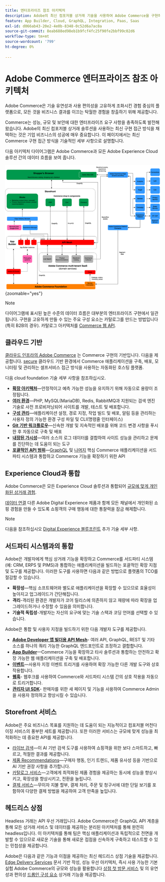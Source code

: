 ```yaml
---
title: 엔터프라이즈 참조 아키텍처
description: Adobe의 최신 컴포저블 상거래 기술을 사용하여 Adobe Commerce을 구현하는 방법에 대해 알아봅니다.
feature: App Builder, Cloud, GraphQL, Integration, Paas, Saas
exl-id: d066ab43-20e2-4e0b-8348-0c52d6a7ac8a
source-git-commit: 8eab688ed98eb1b9fcf4fc25f90fe2bbf99c02d6
workflow-type: tm+mt
source-wordcount: '799'
ht-degree: 0%

---
```


# Adobe Commerce 엔터프라이즈 참조 아키텍처

Adobe Commerce은 기술 유연성과 사용 편의성을 고유하게 조화시킨 경험 중심의 플랫폼으로, 모든 것을 비즈니스 결과를 이끄는 탁월한 경험을 창출하기 위해 제공합니다.

Commerce는 성능, 규모 및 보안에 대한 엔터프라이즈 요구 사항을 충족하도록 발전해 왔습니다. Adobe의 최신 컴포저블 상거래 솔루션을 사용하는 최신 구현 접근 방식을 채택하는 것은 기업 비즈니스의 성공에 매우 중요합니다. 이 페이지에서는 최신 Commerce 구현 접근 방식을 기술적인 세부 사항으로 설명합니다.

다음 아키텍처 다이어그램은 Adobe Commerce과 모든 Adobe Experience Cloud 솔루션 간의 데이터 흐름을 보여 줍니다.

![Adobe Commerce이 Experience Cloud 솔루션에 연결하는 방법을 보여 주는 아키텍처 다이어그램](../../assets/playbooks/commerce-architecture-v2.svg){zoomable=&quot;yes&quot;}

>[!NOTE]
>
>다이어그램에 표시된 높은 수준의 데이터 흐름은 대부분의 엔터프라이즈 구현에서 일관됩니다. 구현을 고유하게 만들 수 있는 주요 구성 요소는 카탈로그를 만드는 방법입니다(특히 B2B의 경우). 카탈로그 아키텍처를 [Commerce 웹 API](https://developer.adobe.com/commerce/webapi/get-started/).

## 클라우드 기반

[클라우드 인프라의 Adobe Commerce](https://experienceleague.adobe.com/en/docs/commerce-cloud-service/user-guide/overview) 는 Commerce 구현의 기반입니다. 다음을 제공합니다. [secure](../../security-and-compliance/shared-responsibility.md) 클라우드 기반 환경에서 Commerce 애플리케이션을 구축, 배포, 모니터링 및 관리하는 셀프서비스 접근 방식을 사용하는 자동화된 호스팅 플랫폼.

다음 cloud foundation 기술 세부 사항을 참조하십시오.

- [**확장 아키텍처**](https://experienceleague.adobe.com/en/docs/commerce-cloud-service/user-guide/architecture/scaled-architecture)—안정적이고 예측 가능한 성능을 유지하기 위해 자동으로 용량이 조정됩니다.
- [**여러 환경**](https://experienceleague.adobe.com/en/docs/commerce-cloud-service/user-guide/architecture/pro-architecture)—PHP, MySQL(MariaDB), Redis, RabbitMQ과 지원되는 검색 엔진 기술로 사전 프로비저닝되어 사이트를 개발, 테스트 및 배포합니다.
- [**구성 관리**](https://experienceleague.adobe.com/en/docs/commerce-cloud-service/user-guide/configure/overview)—애플리케이션 설정, 경로 지정, 작업 빌드 및 배포, 알림 등을 관리하는 사용자 정의 가능한 환경 구성 파일 및 CLI(명령줄 인터페이스)
- [**Git 기반 워크플로우**](https://experienceleague.adobe.com/en/docs/commerce-cloud-service/user-guide/architecture/pro-develop-deploy-workflow)—신속한 개발 및 지속적인 배포를 위해 코드 변경 사항을 푸시한 후 자동으로 구축 및 배포
- [**내장된 가시성**](https://experienceleague.adobe.com/en/docs/commerce-cloud-service/user-guide/monitor/performance)—여러 소스의 로그 데이터를 결합하여 사이트 성능을 관리하고 문제를 진단하는 데 도움이 되는 도구
- [**포괄적인 API 범위**](https://developer.adobe.com/commerce/webapi/get-started/)—[GraphQL](https://developer.adobe.com/commerce/webapi/graphql/) 및 [나머지](https://developer.adobe.com/commerce/webapi/rest) 핵심 Commerce 애플리케이션을 서드파티 시스템과 통합하고 Commerce 기능을 확장하기 위한 API

## Experience Cloud과 통합

Adobe Commerce은 모든 Experience Cloud 솔루션과 통합되어 [규모에 맞게 개인화된 상거래 경험](https://experienceleague.adobe.com/en/docs/commerce-admin/customers/customers-menu/personalize-scale#customers-menu).

[데이터 연결](https://experienceleague.adobe.com/en/docs/commerce-merchant-services/data-connection/overview) 다른 Adobe Digital Experience 제품과 함께 모든 채널에서 개인화된 쇼핑 경험을 만들 수 있도록 쇼핑객의 구매 행동에 대한 통찰력을 잠금 해제합니다.

>[!NOTE]
>
>다음을 참조하십시오 [Digital Experience 블루프린트](https://experienceleague.adobe.com/en/docs/blueprints-learn/architecture/overview) 추가 기술 세부 사항.


## 서드파티 시스템과의 통합

Adobe은 개발자에게 핵심 상거래 기능을 확장하고 Commerce를 서드파티 시스템(예: CRM, ERPS 및 PIMS)과 통합하는 애플리케이션을 빌드하는 포괄적인 확장 지점 및 도구를 제공합니다. 이러한 도구를 사용하면 다음과 같은 방법으로 플랫폼의 TCO를 절감할 수 있습니다.

- **확장성**—핵심 소프트웨어와 별도로 애플리케이션을 확장할 수 있으므로 효율성이 높아지고 업그레이드가 간단해집니다.
- **격리**-격리된 환경은 개발자가 코어 릴리스에 의존하지 않고 재량에 따라 확장을 업그레이드하거나 수정할 수 있음을 의미합니다.
- **기술적 독립성**-개발자는 자신의 요구에 맞는 기술 스택과 코딩 언어를 선택할 수 있습니다.

Adobe은 통합 및 사용자 지정을 빌드하기 위한 다음 개발자 도구를 제공합니다.

- [**Adobe Developer 앱 빌더용 API Mesh**](https://developer.adobe.com/graphql-mesh-gateway/)- 여러 API, GraphQL, REST 및 기타 소스를 하나의 쿼리 가능한 GraphQL 엔드포인트로 조정하고 결합합니다.
- [**App Builder**](https://developer.adobe.com/app-builder/docs/overview/)—Commerce 기능을 확장하고 타사 솔루션과 통합하는 안전하고 확장 가능한 웹 애플리케이션을 구축 및 배포합니다.
- [**이벤트**](https://developer.adobe.com/commerce/extensibility/events/)—사용자 지정 이벤트 트리거를 사용하여 확장 가능한 다른 개발 도구와 상호 작용합니다.
- [**웹훅**](https://developer.adobe.com/commerce/extensibility/webhooks/)- 웹후크를 사용하여 Commerce와 서드파티 시스템 간의 상호 작용을 자동으로 트리거합니다.
- [**관리자 UI SDK**](https://developer.adobe.com/commerce/extensibility/admin-ui-sdk/)- 판매자를 위한 새 페이지 및 기능을 사용하여 Commerce Admin을 사용자 정의하고 향상시킬 수 있습니다.

## Storefront 서비스

Adobe은 주요 비즈니스 목표를 지원하는 데 도움이 되는 지능적이고 컴포저블 머천다이징 서비스의 풍부한 세트를 제공합니다. 또한 이러한 서비스는 규모에 맞게 성능을 최적화하는 데 중요한 API를 제공합니다.

- [라이브 검색](https://experienceleague.adobe.com/en/docs/commerce-merchant-services/live-search/overview)—이 AI 기반 검색 도구를 사용하여 쇼핑객을 위한 보다 스마트하고, 빠르고, 적절한 결과를 제공합니다.
- [제품 Recommendations](https://experienceleague.adobe.com/en/docs/commerce-merchant-services/product-recommendations/overview)—구매자 행동, 인기 트렌드, 제품 유사성 등을 기반으로 AI 기반 권장 사항을 추가합니다.
- [카탈로그 서비스](https://experienceleague.adobe.com/en/docs/commerce-merchant-services/catalog-service/guide-overview)—고객에게 최적화된 제품 경험을 제공하는 동시에 성능을 향상시키고, 확장성을 향상시키고, 전환을 늘립니다.
- [결제 서비스](https://experienceleague.adobe.com/en/docs/commerce-merchant-services/payment-services/guide-overview)—무이자 지불 할부, 결제 처리, 주문 및 청구서에 대한 단일 보기를 포함하여 다양한 결제 방법을 제공하여 고객 만족을 높입니다.

## 헤드리스 상점

Headless 거래는 API 우선 거래입니다. Adobe Commerce은 GraphQL API 계층을 통해 모든 상거래 서비스 및 데이터를 제공하는 분리된 아키텍처를 통해 완전히 headless입니다. 이 아키텍처를 통해 팀은 핵심 애플리케이션과 독립적으로 전면을 개발할 수 있으므로 새로운 기술을 통해 새로운 접점을 신속하게 구축하고 테스트할 수 있는 민첩성을 제공합니다.

Adobe은 다음과 같은 기능과 이점을 제공하는 최신 헤드리스 상점 기술을 제공합니다. [Edge Delivery Services](https://www.aem.live/home) 문서 기반 작성, 성능 우선 아키텍처, 즉시 사용 가능한 기본 실험 Adobe Commerce의 규모와 성능을 활용합니다 [상점 첫 방문 서비스](#storefront-services) 및 의 유연성과 편의성 [드롭인 구성 요소](https://experienceleague.adobe.com/developer/commerce/storefront/) 상거래 기능을 제공합니다.


